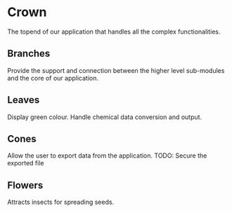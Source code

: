 # Crown

The topend of our application that handles all the complex functionalities.

## Branches

Provide the support and connection between the higher level sub-modules and the core of our application.

## Leaves

Display green colour.
Handle chemical data conversion and output.


## Cones

Allow the user to export data from the application.
TODO: Secure the exported file

## Flowers

Attracts insects for spreading seeds.